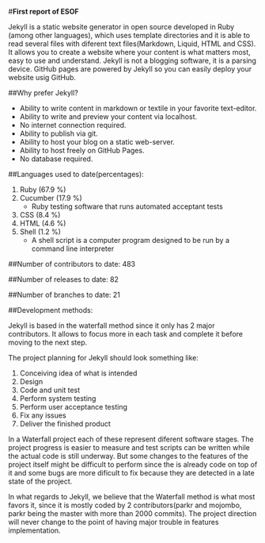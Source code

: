 #**First report of ESOF**		

Jekyll is a static website generator in open source developed in Ruby (among other languages), which uses template directories and it is able to read several files with diferent text files(Markdown, Liquid, HTML and CSS). It allows you to create a website where your content is what matters most, easy to use and understand. Jekyll is not a blogging software, it is a parsing device. GitHub pages are powered by Jekyll so you can easily deploy your website usig GitHub.

##Why prefer Jekyll?

* Ability to write content in markdown or textile in your favorite text-editor.
* Ability to write and preview your content via localhost.
* No internet connection required.
* Ability to publish via git.
* Ability to host your blog on a static web-server.
* Ability to host freely on GitHub Pages.
* No database required.


##Languages used to date(percentages):

1. Ruby (67.9 %)
2. Cucumber (17.9 %)
	* Ruby testing software that runs automated acceptant tests
3. CSS (8.4 %)
4. HTML (4.6 %)
5. Shell (1.2 %)
	* A shell script is a computer program designed to be run by a command line interpreter

##Number of contributors to date: 483

##Number of releases to date: 82

##Number of branches to date: 21


##Development methods:

Jekyll is based in the waterfall method since it only has 2 major contributors. It allows to focus more in each task and complete it before moving to the next step. 

The project planning for Jekyll should look something like:

1. Conceiving idea of what is intended
2. Design
3. Code and unit test
4. Perform system testing
5. Perform user acceptance testing
6. Fix any issues
7. Deliver the finished product

In a Waterfall project each of these represent diferent software stages. The project progress is easier to measure and test scripts can be written while the actual code is still underway. 
But some changes to the features of the project itself might be difficult to perform since the is already code on top of it and some bugs are more dificult to fix because they are detected in a late state of the project. 

In what regards to Jekyll, we believe that the Waterfall method is what most favors it, since it is mostly coded by 2 contributors(parkr and mojombo, parkr being the master with more than 2000 commits). The project direction will never change to the point of having major trouble in features implementation.  



